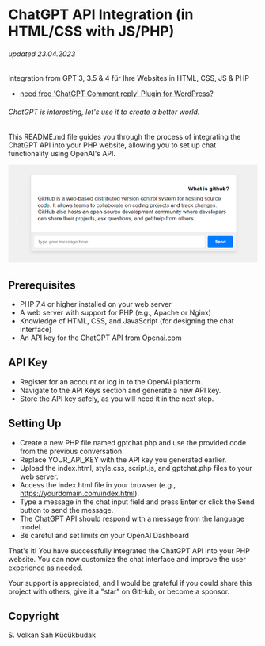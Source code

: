 # ChatGPT API Integration (in HTML/CSS with JS/PHP)
###### updated 23.04.2023

Integration from GPT 3, 3.5 & 4 für Ihre Websites in HTML, CSS, JS & PHP

- [need free 'ChatGPT Comment reply' Plugin for WordPress?](https://github.com/VolkanSah/ChatGPT-Comments-Reply-WordPress-Plugin)
###### ChatGPT is interesting, let's use it to create a better world.

This README.md file guides you through the process of integrating the ChatGPT API into your PHP website, allowing you to set up chat functionality using OpenAI's API.

<img src="screenshot.png">

## Prerequisites
-  PHP 7.4 or higher installed on your web server
-  A web server with support for PHP (e.g., Apache or Nginx)
-  Knowledge of HTML, CSS, and JavaScript (for designing the chat interface)
-  An API key for the ChatGPT API from Openai.com

## API Key
- Register for an account or log in to the OpenAi platform.
- Navigate to the API Keys section and generate a new API key.
- Store the API key safely, as you will need it in the next step.

## Setting Up
- Create a new PHP file named gptchat.php and use the provided code from the previous conversation.
- Replace YOUR_API_KEY with the API key you generated earlier.
- Upload the index.html, style.css, script.js, and gptchat.php files to your web server.
- Access the index.html file in your browser (e.g., https://yourdomain.com/index.html).
- Type a message in the chat input field and press Enter or click the Send button to send the message.
- The ChatGPT API should respond with a message from the language model.
- Be careful and set limits on your OpenAI Dashboard

That's it! You have successfully integrated the ChatGPT API into your PHP website. You can now customize the chat interface and improve the user experience as needed.

Your support is appreciated, and I would be grateful if you could share this project with others, give it a "star" on GitHub, or become a sponsor.

## Copyright
S. Volkan Sah Kücükbudak
